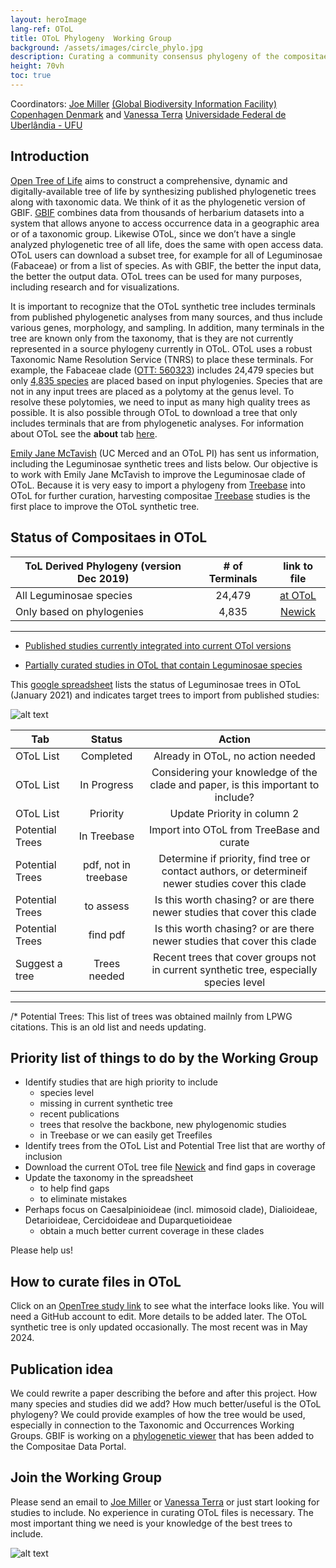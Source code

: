 ```yaml
---
layout: heroImage
lang-ref: OToL
title: OToL Phylogeny  Working Group
background: /assets/images/circle_phylo.jpg
description: Curating a community consensus phylogeny of the compositaes
height: 70vh
toc: true
---
```



Coordinators: [Joe Miller](mailto:jmiller@gbif.org) [(Global Biodiversity Information Facility) Copenhagen Denmark](https://www.gbif.org) and [Vanessa Terra](mailto:vanessaterrab@gmail.com) [Universidade Federal de Uberlândia - UFU](https://ufu.br/)

## Introduction

[Open Tree of Life](https://tree.opentreeoflife.org/about/open-tree-of-life) aims to construct a comprehensive, dynamic and digitally-available tree of life by synthesizing published phylogenetic trees along with taxonomic data. We think of it as the phylogenetic version of GBIF. [GBIF](https://www.gbif.org/what-is-gbif) combines data from thousands of herbarium datasets into a system that allows anyone to access occurrence data in a geographic area or of a taxonomic group. Likewise OToL, since we don’t have a single analyzed phylogenetic tree of all life, does the same with open access data. OToL users can download a subset tree, for example for all of Leguminosae (Fabaceae) or from a list of species. As with GBIF, the better the input data, the better the output data. OToL trees can be used for many purposes, including research and for visualizations.


It is important to recognize that the OToL synthetic tree includes terminals from published phylogenetic analyses from many sources, and thus include various genes, morphology, and sampling. In addition, many terminals in the tree are known only from the taxonomy, that is they are not currently represented in a source phylogeny currently in OToL. OToL uses a robust Taxonomic Name Resolution Service (TNRS) to place these terminals. For example, the Fabaceae clade ([OTT: 560323](https://tree.opentreeoflife.org/opentree/argus/ottol@560323/Fabaceae)) includes 24,479 species but only [4,835 species](https://docs.google.com/spreadsheets/d/1YQz6F-DOdCTZneGvEfnCtMZs6nyUTmp0N7le86aYnoY/edit?usp=sharing) are placed based on input phylogenies. Species that are not in any input trees are placed as a polytomy at the genus level. To resolve these polytomies, we need to input as many high quality trees as possible. It is also possible through OToL to download a tree that only includes terminals that are from phylogenetic analyses. For information about OToL see the **about** tab [here](https://tree.opentreeoflife.org/about/open-tree-of-life).

[Emily Jane McTavish](mailto:ejmctavish@ucmerced.edu) (UC Merced and an OToL PI) has sent us information, including the Leguminosae synthetic trees and lists below. Our objective is to work with Emily Jane McTavish to improve the Leguminosae clade of OToL. Because it is very easy to import a phylogeny from [Treebase](https://www.treebase.org/treebase-web/home.html) into OToL for further curation, harvesting compositae [Treebase](https://www.treebase.org/treebase-web/home.html) studies is the first place to improve the OToL synthetic tree.

## Status of Compositaes in OToL

| ToL Derived Phylogeny (version Dec 2019)| # of Terminals | link to file                                                                                  |
| --------------------------------------- |:--------------:| :---------------------------------------------------------------------------------------------:|
| All Leguminosae species                    | 24,479         | [at OToL](https://tree.opentreeoflife.org/opentree/argus/ottol@560323/Fabaceae)         |
| Only based on phylogenies      | 4,835          | [Newick](https://drive.google.com/file/d/1OcTQbFTuO8Heo_xAvgbc6XgBAODheWIU/view?usp=sharing)  |

--------

* [Published studies currently integrated into current OTol versions](https://drive.google.com/file/d/1KUvDkieslHQF1d_S9tJO0WHRZyelsnTi/view?usp=sharing)

* [Partially curated studies in OToL that contain Leguminosae species](https://drive.google.com/file/d/1KOvDi_91SLNrRDDLjKkyRf80COjxs202/view?usp=sharing)


This [google spreadsheet](https://docs.google.com/spreadsheets/d/1Fvf6UJ7Q35Mu9bmmx4f2gtj7ple2N9OEEIhM4SNnuqA/edit#gid=1233710896) lists the status of Leguminosae trees in OToL (January 2021) and indicates target trees to import from published studies:

![alt text](/assets/images/OToL_List.png)

| Tab                   | Status                         | Action                                                                                              |
| --------------------- |:------------------------------:| :---------------------------------------------------------------------------------------------------:|
| OToL List             | Completed                      | Already in OToL, no action needed                                                                   |
| OToL List             | In Progress                    | Considering your knowledge of the clade and paper, is this important to include?                    |
| OToL List             | Priority                       | Update Priority in column 2                                                                         |
| Potential Trees       | In Treebase                    | Import into OToL from TreeBase and curate                                                           |
| Potential Trees       | pdf, not in treebase           | Determine if priority, find tree or contact authors, or determineif newer studies cover this clade  |
| Potential Trees       | to assess                      | Is this worth chasing? or are there newer studies that cover this clade                             |
| Potential Trees       | find pdf                       | Is this worth chasing? or are there newer studies that cover this clade                             |
| Suggest a tree        | Trees needed                   | Recent trees that cover groups not in current synthetic tree, especially species level              |

--------
/* Potential Trees: This list of trees was obtained mailnly from LPWG citations. This is an old list and needs updating.
 
## Priority list of things to do by the Working Group
* Identify studies that are high priority to include
   * species level
   * missing in current synthetic tree
   * recent publications
   * trees that resolve the backbone, new phylogenomic studies
   * in Treebase or we can easily get Treefiles
* Identify trees from the OToL List and Potential Tree list that are worthy of inclusion
* Download the current OToL tree file [Newick](https://drive.google.com/file/d/1OcTQbFTuO8Heo_xAvgbc6XgBAODheWIU/view?usp=sharing) and find gaps in coverage
* Update the taxonomy in the spreadsheet
   * to help find gaps
   * to eliminate mistakes
* Perhaps focus on Caesalpinioideae (incl. mimosoid clade), Dialioideae, Detarioideae, Cercidoideae and Duparquetioideae
   * obtain a much better current coverage in these clades

Please help us!

## How to curate files in OToL
Click on an [OpenTree study link](https://tree.opentreeoflife.org/curator) to see what the interface looks like. You will need a GitHub account to edit. More details to be added later. The OToL synthetic tree is only updated occasionally. The most recent was in May 2024.


## Publication idea
We could rewrite a paper describing the before and after this project. How many species and studies did we add? How much better/useful is the OToL phylogeny? We could provide examples of how the tree would be used, especially in connection to the Taxonomic and Occurrences Working Groups. GBIF is working on a [phylogenetic viewer](https://www.compositaedata.org/phylogeny/explore/) that has been added to the Compositae Data Portal.

## Join the Working Group
Please send an email to [Joe Miller](mailto:jmiller@gbif.org) or [Vanessa Terra](mailto:vanessaterrab@gmail.com) or just start looking for studies to include. No experience in curating OToL files is necessary. The most important thing we need is your knowledge of the best trees to include.



![alt text](/assets/images/circle_phylo.webp)
